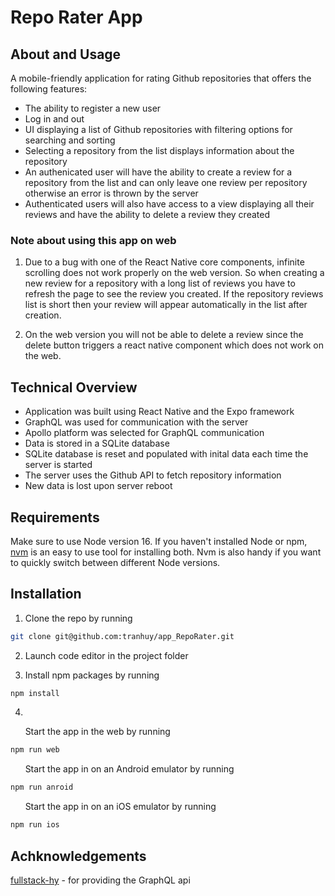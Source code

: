 # Repo Rater App

## About and Usage

A mobile-friendly application for rating Github repositories that offers the following features:
- The ability to register a new user
- Log in and out
- UI displaying a list of Github repositories with filtering options for searching and sorting
- Selecting a repository from the list displays information about the repository
- An authenicated user will have the ability to create a review for a repository from the list and can only leave one review per repository otherwise an error is thrown by the server
- Authenticated users will also have access to a view displaying all their reviews and have the ability to delete a review they created

### **Note about using this app on web**

1) Due to a bug with one of the React Native core components, infinite scrolling does not work properly on the web version.  So when creating a new review for a repository with a long list of reviews you have to refresh the page to see the review you created.  If the repository reviews list is short then your review will appear automatically in the list after creation.

2) On the web version you will not be able to delete a review since the delete button triggers a react native component which does not work on the web.

## Technical Overview

- Application was built using React Native and the Expo framework
- GraphQL was used for communication with the server
- Apollo platform was selected for GraphQL communication
- Data is stored in a SQLite database
- SQLite database is reset and populated with inital data each time the server is started
- The server uses the Github API to fetch repository information
- New data is lost upon server reboot

## Requirements

Make sure to use Node version 16.  If you haven't installed Node or npm, [nvm](https://github.com/nvm-sh/nvm) is an easy to use tool for installing both. Nvm is also handy if you want to quickly switch between different Node versions.

## Installation

1. Clone the repo by running 
```sh
git clone git@github.com:tranhuy/app_RepoRater.git
```
2. Launch code editor in the project folder

3. Install npm packages by running
```sh
npm install
```

4. 
&nbsp;&nbsp;&nbsp;&nbsp;&nbsp;&nbsp;Start the app in the web by running
```sh
npm run web
```

&nbsp;&nbsp;&nbsp;&nbsp;&nbsp;&nbsp;Start the app in on an Android emulator by running
```sh
npm run anroid
```

&nbsp;&nbsp;&nbsp;&nbsp;&nbsp;&nbsp;Start the app in on an iOS emulator by running
```sh
npm run ios
```

## Achknowledgements
[fullstack-hy](https://github.com/fullstack-hy2020) - for providing the GraphQL api